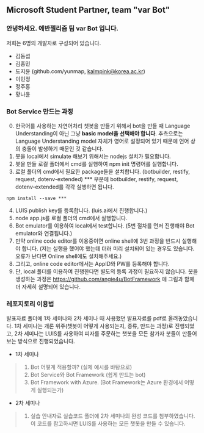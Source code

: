 ## Microsoft Student Partner, team "var Bot"

### 안녕하세요. 에반젤리즘 팀 var Bot 입니다.
저희는 6명의 개발자로 구성되어 있습니다.
- 김동섭 
- 김홍민
- 도지윤 (github.com/yunmap, kalmpink@korea.ac.kr)
- 이민정
- 정주홍
- 황나윤

### Bot Service 만드는 과정

0. 한국어를 사용하는 자연어처리 챗봇을 만들기 위해서 bot을 만들 때 Language Understanding이 아닌 그냥 **basic model을 선택해야 합니다**. 추측으로는 Language Understanding model 자체가 영어로 설정되어 있기 때문에 언어 상의 충돌이 발생하기 때문인 것 같습니다.
1. 봇을 local에서 simulate 해보기 위해서는 nodejs 설치가 필요합니다.
2. 봇을 만들 로컬 폴더에서 cmd를 실행하여 npm init 명령어를 실행합니다.
3. 로컬 폴더의 cmd에서 필요한 package들을 설치합니다. (botbuilder, restify, request, dotenv-extended)
	*** 부분에 botbuilder, restify, request, dotenv-extended를 각각 실행하면 됩니다.
```
npm install --save ***
```
4. LUIS publish key를 등록합니다. (luis.ai에서 진행합니다.)
5. node app.js를 로컬 폴더의 cmd에서 실행합니다.
6. Bot emulator를 이용하여 local에서 test합니다.
	(5번 절차를 먼저 진행해야 Bot emulator와 연결됩니다.)
7. 만약 online code editor를 이용중이면 online shell에 3번 과정을 반드시 실행해야 합니다.
	(저는 실행을 했어야 했는데 더러 미리 설치되어 있는 경우도 있습니다. 오류가 난다면 Online shell에도 설치해주세요.)
8. 그리고, online code editor에서는 AppID와 PW를 등록해야 합니다.
9. 단, local 폴더를 이용하여 진행한다면 별도의 등록 과정이 필요하지 않습니다.
봇을 생성하는 과정은 https://github.com/angie4u/BotFramework 에 그림과 함께 더 자세히 설명되어 있습니다.


### 레포지토리 이용법

발표자료 폴더에 1차 세미나와 2차 세미나 때 사용했던 발표자료를 pdf로 올려놓았습니다.
1차 세미나는 개론 위주(챗봇이 어떻게 사용되는지, 종류, 만드는 과정)로 진행되었고, 2차 세미나는 LUIS를 사용하여 피자를 주문하는 챗봇을 모든 참가자 분들이 만들어보는 방식으로 진행되었습니다.
- 1차 세미나
> 1. Bot 어떻게 적용할까? (실제 예시를 바탕으로)
> 2. Bot Service와 Bot Framework (쉽게 만드는 bot)
> 3. Bot Framework with Azure. (Bot Framework는 Azure 환경에서 어떻게 실행되는가)
- 2차 세미나
> 1. 실습 안내자료
실습코드 폴더에 2차 세미나의 완성 코드를 첨부하였습니다.
이 코드를 참고하시면 LUIS를 사용하는 모든 챗봇을 만들 수 있습니다.